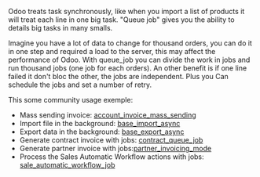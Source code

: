 Odoo treats task synchronously, like when you import a list of products it will treat each line in one big task.
"Queue job" gives you the ability to details big tasks in many smalls.

Imagine you have a lot of data to change for thousand orders, you can do it in one step and required a load to the server, this may affect the performance of Odoo. With queue_job you can divide the work in jobs and run thousand jobs (one job for each orders).
An other benefit is if one line failed it don't bloc the other, the jobs are independent. 
Plus you Can schedule the jobs and set a number of retry.

This some community usage exemple:

* Mass sending invoice: [account_invoice_mass_sending](https://github.com/OCA/account-invoicing/tree/16.0/account_invoice_mass_sending)
* Import file in the background: [base_import_async](https://github.com/OCA/queue/tree/16.0/base_import_async)
* Export data in the background: [base_export_async](https://github.com/OCA/queue/tree/16.0/base_export_async)
* Generate contract invoice with jobs: [contract_queue_job](https://github.com/OCA/contract/tree/16.0/contract_queue_job)
* Generate partner invoice with jobs:[partner_invoicing_mode](https://github.com/OCA/account-invoicing/tree/16.0/partner_invoicing_mode)
* Process the Sales Automatic Workflow actions with jobs: [sale_automatic_workflow_job](https://github.com/OCA/sale-workflow/tree/16.0/sale_automatic_workflow_job)
